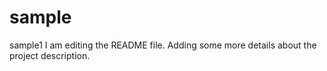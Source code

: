 # sample
sample1
I am editing the README file. Adding some more details about the project description.

